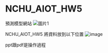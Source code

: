 # NCHU_AIOT_HW5
預測模型網站
![圖片1](https://github.com/CiouQQ/NCHU_AIOT_HW5/assets/74865648/2ce905bd-1022-4461-9538-496f432fcd68)

NCHU_AIOT_HW5
將資料放到以下位置
![image](https://user-images.githubusercontent.com/74865648/209296325-75115e40-ee1c-4ddf-925e-9115627396ab.png)


ppt跟pdf是操作過程
